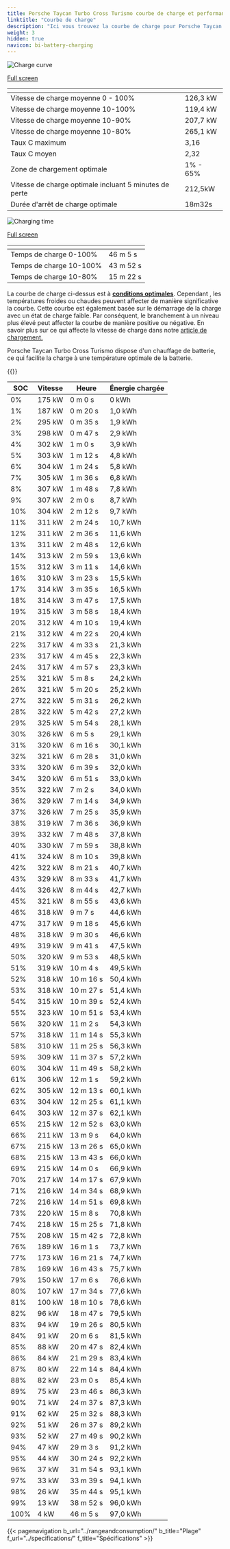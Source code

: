 ```yaml
---
title: Porsche Taycan Turbo Cross Turismo courbe de charge et performances
linktitle: "Courbe de charge"
description: "Ici vous trouvez la courbe de charge pour Porsche Taycan Turbo Cross Turismo."
weight: 3
hidden: true
navicon: bi-battery-charging
---
```

<!-- markdownlint-disable MD033 -->
<!-- markdownlint-disable MD010 -->
<img src="/images/models/porsche/taycan/taycan_turbo_cross_turismo/chargingcurve.svg" alt="Charge curve" class="img-fluid">

[Full screen](/images/models/porsche/taycan/taycan_turbo_cross_turismo/chargingcurve.svg)


<div class="table-responsive">
<table class="table table-striped border">
	<thead>
		<tr>
			<th>
			</th>
			<th>
			</th>
		</tr>
	</thead>
	<tbody>
		<tr>
			<td>
				Vitesse de charge moyenne 0 - 100%
			</td>
			<td>
				126,3 kW
			</td>
		</tr>
		<tr>
			<td>
				Vitesse de charge moyenne 10-100%
			</td>
			<td>
				119,4 kW
			</td>
		</tr>
		<tr>
			<td>
				Vitesse de charge moyenne 10-90%
			</td>
			<td>
				207,7 kW
			</td>
		</tr>
		<tr>
			<td>
				Vitesse de charge moyenne 10-80%
			</td>
			<td>
				265,1 kW
			</td>
		</tr>
		<tr>
			<td>
				Taux C maximum
			</td>
			<td>
				3,16
			</td>
		</tr>
		<tr>
			<td>
				Taux C moyen
			</td>
			<td>
				2,32
			</td>
		</tr>
		<tr>
			<td>
				Zone de chargement optimale
			</td>
			<td>
				1% - 65%
			</td>
		</tr>
		<tr>
			<td>
				Vitesse de charge optimale incluant 5 minutes de perte
			</td>
			<td>
				212,5kW
			</td>
		</tr>
		<tr>
			<td>
				Durée d'arrêt de charge optimale
			</td>
			<td>
				18m32s
			</td>
		</tr>
	</tbody>
</table>
</div>
<img src="/images/models/porsche/taycan/taycan_turbo_cross_turismo/chargingtime.svg" alt="Charging time" class="img-fluid">

[Full screen](/images/models/porsche/taycan/taycan_turbo_cross_turismo/chargingtime.svg)
<div class="table-responsive">
<table class="table table-striped border">
	<thead>
		<tr>
			<th>
			</th>
			<th>
			</th>
		</tr>
	</thead>
	<tbody>
		<tr>
			<td>
				Temps de charge 0-100%
			</td>
			<td>
				 46 m 5 s
			</td>
		</tr>
		<tr>
			<td>
				Temps de charge 10-100%
			</td>
			<td>
				 43 m 52 s
			</td>
		</tr>
		<tr>
			<td>
				Temps de charge 10-80%
			</td>
			<td>
				 15 m 22 s
			</td>
		</tr>
	</tbody>
</table>
</div>


La courbe de charge ci-dessus est à **[conditions optimales](../../../../../technology/battery/charging/#temperature)**. Cependant , les températures froides ou chaudes peuvent affecter de manière significative la courbe. Cette courbe est également basée sur le démarrage de la charge avec un état de charge faible. Par conséquent, le branchement à un niveau plus élevé peut affecter la courbe de manière positive ou négative. En savoir plus sur ce qui affecte la vitesse de charge dans notre [article de chargement.](../../../../../technology/battery/charging/)


Porsche Taycan Turbo Cross Turismo dispose d'un chauffage de batterie, ce qui facilite la charge à une température optimale de la batterie.


{{<evkxdisplayaddarticle />}}
<div class="table-responsive">
<table class="table table-striped border">
	<thead>
		<tr>
			<th>
				SOC
			</th>
			<th>
				Vitesse
			</th>
			<th>
				Heure
			</th>
			<th>
				Énergie chargée
			</th>
		</tr>
	</thead>
	<tbody>
		<tr>
			<td>
				0%
			</td>
			<td>
				175 kW
			</td>
			<td>
				 0 m 0 s
			</td>
			<td>
				0 kWh
			</td>
		</tr>
		<tr>
			<td>
				1%
			</td>
			<td>
				187 kW
			</td>
			<td>
				 0 m 20 s
			</td>
			<td>
				1,0 kWh
			</td>
		</tr>
		<tr>
			<td>
				2%
			</td>
			<td>
				295 kW
			</td>
			<td>
				 0 m 35 s
			</td>
			<td>
				1,9 kWh
			</td>
		</tr>
		<tr>
			<td>
				3%
			</td>
			<td>
				298 kW
			</td>
			<td>
				 0 m 47 s
			</td>
			<td>
				2,9 kWh
			</td>
		</tr>
		<tr>
			<td>
				4%
			</td>
			<td>
				302 kW
			</td>
			<td>
				 1 m 0 s
			</td>
			<td>
				3,9 kWh
			</td>
		</tr>
		<tr>
			<td>
				5%
			</td>
			<td>
				303 kW
			</td>
			<td>
				 1 m 12 s
			</td>
			<td>
				4,8 kWh
			</td>
		</tr>
		<tr>
			<td>
				6%
			</td>
			<td>
				304 kW
			</td>
			<td>
				 1 m 24 s
			</td>
			<td>
				5,8 kWh
			</td>
		</tr>
		<tr>
			<td>
				7%
			</td>
			<td>
				305 kW
			</td>
			<td>
				 1 m 36 s
			</td>
			<td>
				6,8 kWh
			</td>
		</tr>
		<tr>
			<td>
				8%
			</td>
			<td>
				307 kW
			</td>
			<td>
				 1 m 48 s
			</td>
			<td>
				7,8 kWh
			</td>
		</tr>
		<tr>
			<td>
				9%
			</td>
			<td>
				307 kW
			</td>
			<td>
				 2 m 0 s
			</td>
			<td>
				8,7 kWh
			</td>
		</tr>
		<tr>
			<td>
				10%
			</td>
			<td>
				304 kW
			</td>
			<td>
				 2 m 12 s
			</td>
			<td>
				9,7 kWh
			</td>
		</tr>
		<tr>
			<td>
				11%
			</td>
			<td>
				311 kW
			</td>
			<td>
				 2 m 24 s
			</td>
			<td>
				10,7 kWh
			</td>
		</tr>
		<tr>
			<td>
				12%
			</td>
			<td>
				311 kW
			</td>
			<td>
				 2 m 36 s
			</td>
			<td>
				11,6 kWh
			</td>
		</tr>
		<tr>
			<td>
				13%
			</td>
			<td>
				311 kW
			</td>
			<td>
				 2 m 48 s
			</td>
			<td>
				12,6 kWh
			</td>
		</tr>
		<tr>
			<td>
				14%
			</td>
			<td>
				313 kW
			</td>
			<td>
				 2 m 59 s
			</td>
			<td>
				13,6 kWh
			</td>
		</tr>
		<tr>
			<td>
				15%
			</td>
			<td>
				312 kW
			</td>
			<td>
				 3 m 11 s
			</td>
			<td>
				14,6 kWh
			</td>
		</tr>
		<tr>
			<td>
				16%
			</td>
			<td>
				310 kW
			</td>
			<td>
				 3 m 23 s
			</td>
			<td>
				15,5 kWh
			</td>
		</tr>
		<tr>
			<td>
				17%
			</td>
			<td>
				314 kW
			</td>
			<td>
				 3 m 35 s
			</td>
			<td>
				16,5 kWh
			</td>
		</tr>
		<tr>
			<td>
				18%
			</td>
			<td>
				314 kW
			</td>
			<td>
				 3 m 47 s
			</td>
			<td>
				17,5 kWh
			</td>
		</tr>
		<tr>
			<td>
				19%
			</td>
			<td>
				315 kW
			</td>
			<td>
				 3 m 58 s
			</td>
			<td>
				18,4 kWh
			</td>
		</tr>
		<tr>
			<td>
				20%
			</td>
			<td>
				312 kW
			</td>
			<td>
				 4 m 10 s
			</td>
			<td>
				19,4 kWh
			</td>
		</tr>
		<tr>
			<td>
				21%
			</td>
			<td>
				312 kW
			</td>
			<td>
				 4 m 22 s
			</td>
			<td>
				20,4 kWh
			</td>
		</tr>
		<tr>
			<td>
				22%
			</td>
			<td>
				317 kW
			</td>
			<td>
				 4 m 33 s
			</td>
			<td>
				21,3 kWh
			</td>
		</tr>
		<tr>
			<td>
				23%
			</td>
			<td>
				317 kW
			</td>
			<td>
				 4 m 45 s
			</td>
			<td>
				22,3 kWh
			</td>
		</tr>
		<tr>
			<td>
				24%
			</td>
			<td>
				317 kW
			</td>
			<td>
				 4 m 57 s
			</td>
			<td>
				23,3 kWh
			</td>
		</tr>
		<tr>
			<td>
				25%
			</td>
			<td>
				321 kW
			</td>
			<td>
				 5 m 8 s
			</td>
			<td>
				24,2 kWh
			</td>
		</tr>
		<tr>
			<td>
				26%
			</td>
			<td>
				321 kW
			</td>
			<td>
				 5 m 20 s
			</td>
			<td>
				25,2 kWh
			</td>
		</tr>
		<tr>
			<td>
				27%
			</td>
			<td>
				322 kW
			</td>
			<td>
				 5 m 31 s
			</td>
			<td>
				26,2 kWh
			</td>
		</tr>
		<tr>
			<td>
				28%
			</td>
			<td>
				322 kW
			</td>
			<td>
				 5 m 42 s
			</td>
			<td>
				27,2 kWh
			</td>
		</tr>
		<tr>
			<td>
				29%
			</td>
			<td>
				325 kW
			</td>
			<td>
				 5 m 54 s
			</td>
			<td>
				28,1 kWh
			</td>
		</tr>
		<tr>
			<td>
				30%
			</td>
			<td>
				326 kW
			</td>
			<td>
				 6 m 5 s
			</td>
			<td>
				29,1 kWh
			</td>
		</tr>
		<tr>
			<td>
				31%
			</td>
			<td>
				320 kW
			</td>
			<td>
				 6 m 16 s
			</td>
			<td>
				30,1 kWh
			</td>
		</tr>
		<tr>
			<td>
				32%
			</td>
			<td>
				321 kW
			</td>
			<td>
				 6 m 28 s
			</td>
			<td>
				31,0 kWh
			</td>
		</tr>
		<tr>
			<td>
				33%
			</td>
			<td>
				320 kW
			</td>
			<td>
				 6 m 39 s
			</td>
			<td>
				32,0 kWh
			</td>
		</tr>
		<tr>
			<td>
				34%
			</td>
			<td>
				320 kW
			</td>
			<td>
				 6 m 51 s
			</td>
			<td>
				33,0 kWh
			</td>
		</tr>
		<tr>
			<td>
				35%
			</td>
			<td>
				322 kW
			</td>
			<td>
				 7 m 2 s
			</td>
			<td>
				34,0 kWh
			</td>
		</tr>
		<tr>
			<td>
				36%
			</td>
			<td>
				329 kW
			</td>
			<td>
				 7 m 14 s
			</td>
			<td>
				34,9 kWh
			</td>
		</tr>
		<tr>
			<td>
				37%
			</td>
			<td>
				326 kW
			</td>
			<td>
				 7 m 25 s
			</td>
			<td>
				35,9 kWh
			</td>
		</tr>
		<tr>
			<td>
				38%
			</td>
			<td>
				319 kW
			</td>
			<td>
				 7 m 36 s
			</td>
			<td>
				36,9 kWh
			</td>
		</tr>
		<tr>
			<td>
				39%
			</td>
			<td>
				332 kW
			</td>
			<td>
				 7 m 48 s
			</td>
			<td>
				37,8 kWh
			</td>
		</tr>
		<tr>
			<td>
				40%
			</td>
			<td>
				330 kW
			</td>
			<td>
				 7 m 59 s
			</td>
			<td>
				38,8 kWh
			</td>
		</tr>
		<tr>
			<td>
				41%
			</td>
			<td>
				324 kW
			</td>
			<td>
				 8 m 10 s
			</td>
			<td>
				39,8 kWh
			</td>
		</tr>
		<tr>
			<td>
				42%
			</td>
			<td>
				322 kW
			</td>
			<td>
				 8 m 21 s
			</td>
			<td>
				40,7 kWh
			</td>
		</tr>
		<tr>
			<td>
				43%
			</td>
			<td>
				329 kW
			</td>
			<td>
				 8 m 33 s
			</td>
			<td>
				41,7 kWh
			</td>
		</tr>
		<tr>
			<td>
				44%
			</td>
			<td>
				326 kW
			</td>
			<td>
				 8 m 44 s
			</td>
			<td>
				42,7 kWh
			</td>
		</tr>
		<tr>
			<td>
				45%
			</td>
			<td>
				321 kW
			</td>
			<td>
				 8 m 55 s
			</td>
			<td>
				43,6 kWh
			</td>
		</tr>
		<tr>
			<td>
				46%
			</td>
			<td>
				318 kW
			</td>
			<td>
				 9 m 7 s
			</td>
			<td>
				44,6 kWh
			</td>
		</tr>
		<tr>
			<td>
				47%
			</td>
			<td>
				317 kW
			</td>
			<td>
				 9 m 18 s
			</td>
			<td>
				45,6 kWh
			</td>
		</tr>
		<tr>
			<td>
				48%
			</td>
			<td>
				318 kW
			</td>
			<td>
				 9 m 30 s
			</td>
			<td>
				46,6 kWh
			</td>
		</tr>
		<tr>
			<td>
				49%
			</td>
			<td>
				319 kW
			</td>
			<td>
				 9 m 41 s
			</td>
			<td>
				47,5 kWh
			</td>
		</tr>
		<tr>
			<td>
				50%
			</td>
			<td>
				320 kW
			</td>
			<td>
				 9 m 53 s
			</td>
			<td>
				48,5 kWh
			</td>
		</tr>
		<tr>
			<td>
				51%
			</td>
			<td>
				319 kW
			</td>
			<td>
				 10 m 4 s
			</td>
			<td>
				49,5 kWh
			</td>
		</tr>
		<tr>
			<td>
				52%
			</td>
			<td>
				318 kW
			</td>
			<td>
				 10 m 16 s
			</td>
			<td>
				50,4 kWh
			</td>
		</tr>
		<tr>
			<td>
				53%
			</td>
			<td>
				318 kW
			</td>
			<td>
				 10 m 27 s
			</td>
			<td>
				51,4 kWh
			</td>
		</tr>
		<tr>
			<td>
				54%
			</td>
			<td>
				315 kW
			</td>
			<td>
				 10 m 39 s
			</td>
			<td>
				52,4 kWh
			</td>
		</tr>
		<tr>
			<td>
				55%
			</td>
			<td>
				323 kW
			</td>
			<td>
				 10 m 51 s
			</td>
			<td>
				53,4 kWh
			</td>
		</tr>
		<tr>
			<td>
				56%
			</td>
			<td>
				320 kW
			</td>
			<td>
				 11 m 2 s
			</td>
			<td>
				54,3 kWh
			</td>
		</tr>
		<tr>
			<td>
				57%
			</td>
			<td>
				318 kW
			</td>
			<td>
				 11 m 14 s
			</td>
			<td>
				55,3 kWh
			</td>
		</tr>
		<tr>
			<td>
				58%
			</td>
			<td>
				310 kW
			</td>
			<td>
				 11 m 25 s
			</td>
			<td>
				56,3 kWh
			</td>
		</tr>
		<tr>
			<td>
				59%
			</td>
			<td>
				309 kW
			</td>
			<td>
				 11 m 37 s
			</td>
			<td>
				57,2 kWh
			</td>
		</tr>
		<tr>
			<td>
				60%
			</td>
			<td>
				304 kW
			</td>
			<td>
				 11 m 49 s
			</td>
			<td>
				58,2 kWh
			</td>
		</tr>
		<tr>
			<td>
				61%
			</td>
			<td>
				306 kW
			</td>
			<td>
				 12 m 1 s
			</td>
			<td>
				59,2 kWh
			</td>
		</tr>
		<tr>
			<td>
				62%
			</td>
			<td>
				305 kW
			</td>
			<td>
				 12 m 13 s
			</td>
			<td>
				60,1 kWh
			</td>
		</tr>
		<tr>
			<td>
				63%
			</td>
			<td>
				304 kW
			</td>
			<td>
				 12 m 25 s
			</td>
			<td>
				61,1 kWh
			</td>
		</tr>
		<tr>
			<td>
				64%
			</td>
			<td>
				303 kW
			</td>
			<td>
				 12 m 37 s
			</td>
			<td>
				62,1 kWh
			</td>
		</tr>
		<tr>
			<td>
				65%
			</td>
			<td>
				215 kW
			</td>
			<td>
				 12 m 52 s
			</td>
			<td>
				63,0 kWh
			</td>
		</tr>
		<tr>
			<td>
				66%
			</td>
			<td>
				211 kW
			</td>
			<td>
				 13 m 9 s
			</td>
			<td>
				64,0 kWh
			</td>
		</tr>
		<tr>
			<td>
				67%
			</td>
			<td>
				215 kW
			</td>
			<td>
				 13 m 26 s
			</td>
			<td>
				65,0 kWh
			</td>
		</tr>
		<tr>
			<td>
				68%
			</td>
			<td>
				215 kW
			</td>
			<td>
				 13 m 43 s
			</td>
			<td>
				66,0 kWh
			</td>
		</tr>
		<tr>
			<td>
				69%
			</td>
			<td>
				215 kW
			</td>
			<td>
				 14 m 0 s
			</td>
			<td>
				66,9 kWh
			</td>
		</tr>
		<tr>
			<td>
				70%
			</td>
			<td>
				217 kW
			</td>
			<td>
				 14 m 17 s
			</td>
			<td>
				67,9 kWh
			</td>
		</tr>
		<tr>
			<td>
				71%
			</td>
			<td>
				216 kW
			</td>
			<td>
				 14 m 34 s
			</td>
			<td>
				68,9 kWh
			</td>
		</tr>
		<tr>
			<td>
				72%
			</td>
			<td>
				216 kW
			</td>
			<td>
				 14 m 51 s
			</td>
			<td>
				69,8 kWh
			</td>
		</tr>
		<tr>
			<td>
				73%
			</td>
			<td>
				220 kW
			</td>
			<td>
				 15 m 8 s
			</td>
			<td>
				70,8 kWh
			</td>
		</tr>
		<tr>
			<td>
				74%
			</td>
			<td>
				218 kW
			</td>
			<td>
				 15 m 25 s
			</td>
			<td>
				71,8 kWh
			</td>
		</tr>
		<tr>
			<td>
				75%
			</td>
			<td>
				208 kW
			</td>
			<td>
				 15 m 42 s
			</td>
			<td>
				72,8 kWh
			</td>
		</tr>
		<tr>
			<td>
				76%
			</td>
			<td>
				189 kW
			</td>
			<td>
				 16 m 1 s
			</td>
			<td>
				73,7 kWh
			</td>
		</tr>
		<tr>
			<td>
				77%
			</td>
			<td>
				173 kW
			</td>
			<td>
				 16 m 21 s
			</td>
			<td>
				74,7 kWh
			</td>
		</tr>
		<tr>
			<td>
				78%
			</td>
			<td>
				169 kW
			</td>
			<td>
				 16 m 43 s
			</td>
			<td>
				75,7 kWh
			</td>
		</tr>
		<tr>
			<td>
				79%
			</td>
			<td>
				150 kW
			</td>
			<td>
				 17 m 6 s
			</td>
			<td>
				76,6 kWh
			</td>
		</tr>
		<tr>
			<td>
				80%
			</td>
			<td>
				107 kW
			</td>
			<td>
				 17 m 34 s
			</td>
			<td>
				77,6 kWh
			</td>
		</tr>
		<tr>
			<td>
				81%
			</td>
			<td>
				100 kW
			</td>
			<td>
				 18 m 10 s
			</td>
			<td>
				78,6 kWh
			</td>
		</tr>
		<tr>
			<td>
				82%
			</td>
			<td>
				96 kW
			</td>
			<td>
				 18 m 47 s
			</td>
			<td>
				79,5 kWh
			</td>
		</tr>
		<tr>
			<td>
				83%
			</td>
			<td>
				94 kW
			</td>
			<td>
				 19 m 26 s
			</td>
			<td>
				80,5 kWh
			</td>
		</tr>
		<tr>
			<td>
				84%
			</td>
			<td>
				91 kW
			</td>
			<td>
				 20 m 6 s
			</td>
			<td>
				81,5 kWh
			</td>
		</tr>
		<tr>
			<td>
				85%
			</td>
			<td>
				88 kW
			</td>
			<td>
				 20 m 47 s
			</td>
			<td>
				82,4 kWh
			</td>
		</tr>
		<tr>
			<td>
				86%
			</td>
			<td>
				84 kW
			</td>
			<td>
				 21 m 29 s
			</td>
			<td>
				83,4 kWh
			</td>
		</tr>
		<tr>
			<td>
				87%
			</td>
			<td>
				80 kW
			</td>
			<td>
				 22 m 14 s
			</td>
			<td>
				84,4 kWh
			</td>
		</tr>
		<tr>
			<td>
				88%
			</td>
			<td>
				82 kW
			</td>
			<td>
				 23 m 0 s
			</td>
			<td>
				85,4 kWh
			</td>
		</tr>
		<tr>
			<td>
				89%
			</td>
			<td>
				75 kW
			</td>
			<td>
				 23 m 46 s
			</td>
			<td>
				86,3 kWh
			</td>
		</tr>
		<tr>
			<td>
				90%
			</td>
			<td>
				71 kW
			</td>
			<td>
				 24 m 37 s
			</td>
			<td>
				87,3 kWh
			</td>
		</tr>
		<tr>
			<td>
				91%
			</td>
			<td>
				62 kW
			</td>
			<td>
				 25 m 32 s
			</td>
			<td>
				88,3 kWh
			</td>
		</tr>
		<tr>
			<td>
				92%
			</td>
			<td>
				51 kW
			</td>
			<td>
				 26 m 37 s
			</td>
			<td>
				89,2 kWh
			</td>
		</tr>
		<tr>
			<td>
				93%
			</td>
			<td>
				52 kW
			</td>
			<td>
				 27 m 49 s
			</td>
			<td>
				90,2 kWh
			</td>
		</tr>
		<tr>
			<td>
				94%
			</td>
			<td>
				47 kW
			</td>
			<td>
				 29 m 3 s
			</td>
			<td>
				91,2 kWh
			</td>
		</tr>
		<tr>
			<td>
				95%
			</td>
			<td>
				44 kW
			</td>
			<td>
				 30 m 24 s
			</td>
			<td>
				92,2 kWh
			</td>
		</tr>
		<tr>
			<td>
				96%
			</td>
			<td>
				37 kW
			</td>
			<td>
				 31 m 54 s
			</td>
			<td>
				93,1 kWh
			</td>
		</tr>
		<tr>
			<td>
				97%
			</td>
			<td>
				33 kW
			</td>
			<td>
				 33 m 39 s
			</td>
			<td>
				94,1 kWh
			</td>
		</tr>
		<tr>
			<td>
				98%
			</td>
			<td>
				26 kW
			</td>
			<td>
				 35 m 44 s
			</td>
			<td>
				95,1 kWh
			</td>
		</tr>
		<tr>
			<td>
				99%
			</td>
			<td>
				13 kW
			</td>
			<td>
				 38 m 52 s
			</td>
			<td>
				96,0 kWh
			</td>
		</tr>
		<tr>
			<td>
				100%
			</td>
			<td>
				4 kW
			</td>
			<td>
				 46 m 5 s
			</td>
			<td>
				97,0 kWh
			</td>
		</tr>
	</tbody>
</table>
</div>


{{< pagenavigation b_url="../rangeandconsumption/" b_title="Plage" f_url="../specifications/" f_title="Spécifications" >}}
